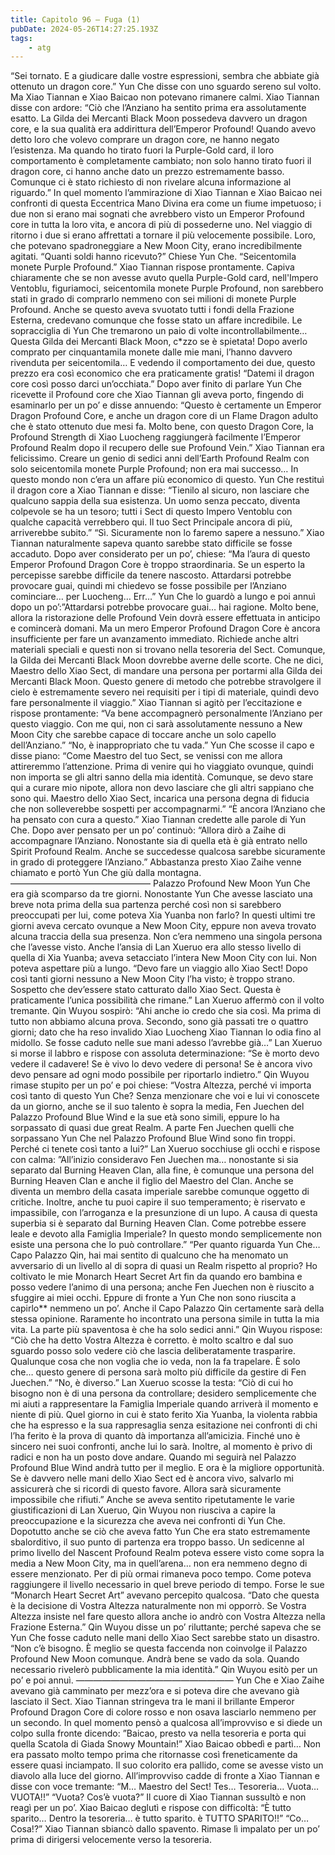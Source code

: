 ```yaml
---
title: Capitolo 96 – Fuga (1)
pubDate: 2024-05-26T14:27:25.193Z
tags:
    - atg
---
```



“Sei tornato. E a giudicare dalle vostre espressioni, sembra che abbiate già ottenuto un dragon core.” Yun Che disse con uno sguardo sereno sul volto.
Ma Xiao Tiannan e Xiao Baicao non potevano rimanere calmi. Xiao Tiannan disse con ardore: “Ciò che l’Anziano ha sentito prima era assolutamente esatto. La Gilda dei Mercanti Black Moon possedeva davvero un dragon core, e la sua qualità era addirittura dell’Emperor Profound! Quando avevo detto loro che volevo comprare un dragon core, ne hanno negato l’esistenza. Ma quando ho tirato fuori la Purple-Gold card, il loro comportamento è completamente cambiato; non solo hanno tirato fuori il dragon core, ci hanno anche dato un prezzo estremamente basso. Comunque ci è stato richiesto di non rivelare alcuna informazione al riguardo.”
In quel momento l’ammirazione di Xiao Tiannan e Xiao Baicao nei confronti di questa Eccentrica Mano Divina era come un fiume impetuoso; i due non si erano mai sognati che avrebbero visto un Emperor Profound core in tutta la loro vita, e ancora di più di possederne uno. Nel viaggio di ritorno i due si erano affrettati a tornare il più velocemente possibile. Loro, che potevano spadroneggiare a New Moon City, erano incredibilmente agitati.
“Quanti soldi hanno ricevuto?” Chiese Yun Che.
“Seicentomila monete Purple Profound.” Xiao Tiannan rispose prontamente. Capiva chiaramente che se non avesse avuto quella Purple-Gold card, nell'Impero Ventoblu, figuriamoci, seicentomila monete Purple Profound, non sarebbero stati in grado di comprarlo nemmeno con sei milioni di monete Purple Profound. Anche se questo aveva svuotato tutti i fondi della Frazione Esterna, credevano comunque che fosse stato un affare incredibile.
Le sopracciglia di Yun Che tremarono un paio di volte incontrollabilmente… Questa Gilda dei Mercanti Black Moon, c*zzo se è spietata! Dopo averlo comprato per cinquantamila monete dalle mie mani, l’hanno davvero rivenduta per seicentomila… E vedendo il comportamento dei due, questo prezzo era così economico che era praticamente gratis!
“Datemi il dragon core così posso darci un’occhiata.”
Dopo aver finito di parlare Yun Che ricevette il Profound core che Xiao Tiannan gli aveva porto, fingendo di esaminarlo per un po’ e disse annuendo: “Questo è certamente un Emperor Dragon Profound Core, e anche un dragon core di un Flame Dragon adulto che è stato ottenuto due mesi fa. Molto bene, con questo Dragon Core, la Profound Strength di Xiao Luocheng raggiungerà facilmente l’Emperor Profound Realm dopo il recupero delle sue Profound Vein.”
Xiao Tiannan era felicissimo. Creare un genio di sedici anni dell’Earth Profound Realm con solo seicentomila monete Purple Profound; non era mai successo… In questo mondo non c’era un affare più economico di questo.
Yun Che restituì il dragon core a Xiao Tiannan e disse: “Tienilo al sicuro, non lasciare che qualcuno sappia della sua esistenza. Un uomo senza peccato, diventa colpevole se ha un tesoro; tutti i Sect di questo Impero Ventoblu con qualche capacità verrebbero qui. Il tuo Sect Principale ancora di più, arriverebbe subito.”
“Sì. Sicuramente non lo faremo sapere a nessuno.” Xiao Tiannan naturalmente sapeva quanto sarebbe stato difficile se fosse accaduto. Dopo aver considerato per un po’, chiese: “Ma l’aura di questo Emperor Profound Dragon Core è troppo straordinaria. Se un esperto la percepisse sarebbe difficile da tenere nascosto. Attardarsi potrebbe provocare guai, quindi mi chiedevo se fosse possibile per l’Anziano cominciare… per Luocheng… Err…”
Yun Che lo guardò a lungo e poi annuì dopo un po’:”Attardarsi potrebbe provocare guai… hai ragione. Molto bene, allora la ristorazione delle Profound Vein dovrà essere effettuata in anticipo e comincerà domani. Ma un mero Emperor Profound Dragon Core è ancora insufficiente per fare un avanzamento immediato. Richiede anche altri materiali speciali e questi non si trovano nella tesoreria del Sect. Comunque, la Gilda dei Mercanti Black Moon dovrebbe averne delle scorte. Che ne dici, Maestro dello Xiao Sect, di mandare una persona per portarmi alla Gilda dei Mercanti Black Moon. Questo genere di metodo che potrebbe stravolgere il cielo è estremamente severo nei requisiti per i tipi di materiale, quindi devo fare personalmente il viaggio.”
Xiao Tiannan si agitò per l’eccitazione e rispose prontamente: “Va bene accompagnerò personalmente l’Anziano per questo viaggio. Con me qui, non ci sarà assolutamente nessuno a New Moon City che sarebbe capace di toccare anche un solo capello dell’Anziano.”
“No, è inappropriato che tu vada.” Yun Che scosse il capo e disse piano: “Come Maestro del tuo Sect, se venissi con me allora attireremmo l’attenzione. Prima di venire qui ho viaggiato ovunque, quindi non importa se gli altri sanno della mia identità. Comunque, se devo stare qui a curare mio nipote, allora non devo lasciare che gli altri sappiano che sono qui. Maestro dello Xiao Sect, incarica una persona degna di fiducia che non solleverebbe sospetti per accompagnarmi.”
“È ancora l’Anziano che ha pensato con cura a questo.” Xiao Tiannan credette alle parole di Yun Che. Dopo aver pensato per un po’ continuò: “Allora dirò a Zaihe di accompagnare l’Anziano. Nonostante sia di quella età è già entrato nello Spirit Profound Realm. Anche se succedesse qualcosa sarebbe sicuramente in grado di proteggere l’Anziano.”
Abbastanza presto Xiao Zaihe venne chiamato e portò Yun Che giù dalla montagna.
————————————————
Palazzo Profound New Moon
Yun Che era già scomparso da tre giorni.
Nonostante Yun Che avesse lasciato una breve nota prima della sua partenza perché così non si sarebbero preoccupati per lui, come poteva Xia Yuanba non farlo? In questi ultimi tre giorni aveva cercato ovunque a New Moon City, eppure non aveva trovato alcuna traccia della sua presenza.
Non c’era nemmeno una singola persona che l’avesse visto. Anche l’ansia di Lan Xueruo era allo stesso livello di quella di Xia Yuanba; aveva setacciato l’intera New Moon City con lui.
Non poteva aspettare più a lungo.
“Devo fare un viaggio allo Xiao Sect! Dopo così tanti giorni nessuno a New Moon City l’ha visto; è troppo strano. Sospetto che dev’essere stato catturato dallo Xiao Sect. Questa è praticamente l’unica possibilità che rimane.” Lan Xueruo affermò con il volto tremante.
Qin Wuyou sospirò: “Ahi anche io credo che sia così. Ma prima di tutto non abbiamo alcuna prova.
Secondo, sono già passati tre o quattro giorni; dato che ha reso invalido Xiao Luocheng Xiao Tiannan lo odia fino al midollo. Se fosse caduto nelle sue mani adesso l’avrebbe già…”
Lan Xueruo si morse il labbro e rispose con assoluta determinazione: “Se è morto devo vedere il cadavere! Se è vivo lo devo vedere di persona! Se è ancora vivo devo pensare ad ogni modo possibile per riportarlo indietro.”
Qin Wuyou rimase stupito per un po’ e poi chiese: “Vostra Altezza, perché vi importa così tanto di questo Yun Che? Senza menzionare che voi e lui vi conoscete da un giorno, anche se il suo talento è sopra la media, Fen Juechen del Palazzo Profound Blue Wind e la sue età sono simili, eppure lo ha sorpassato di quasi due great Realm. A parte Fen Juechen quelli che sorpassano Yun Che nel Palazzo Profound Blue Wind sono fin troppi. Perché ci tenete così tanto a lui?”
Lan Xueruo socchiuse gli occhi e rispose con calma: ”All’inizio consideravo Fen Juechen ma… nonostante si sia separato dal Burning Heaven Clan, alla fine, è comunque una persona del Burning Heaven Clan e anche il figlio del Maestro del Clan. Anche se diventa un membro della casata imperiale sarebbe comunque oggetto di critiche. Inoltre, anche tu puoi capire il suo temperamento; è riservato e impassibile, con l’arroganza e la presunzione di un lupo. A causa di questa superbia si è separato dal Burning Heaven Clan. Come potrebbe essere leale e devoto alla Famiglia Imperiale? In questo mondo semplicemente non esiste una persona che lo può controllare.”
“Per quanto riguarda Yun Che… Capo Palazzo Qin, hai mai sentito di qualcuno che ha menomato un avversario di un livello al di sopra di quasi un Realm rispetto al proprio? Ho coltivato le mie Monarch Heart Secret Art fin da quando ero bambina e posso vedere l’animo di una persona; anche Fen Juechen non è riuscito a sfuggire ai miei occhi.
Eppure di fronte a Yun Che non sono riuscita a capirlo** nemmeno un po’. Anche il Capo Palazzo Qin certamente sarà della stessa opinione. Raramente ho incontrato una persona simile in tutta la mia vita. La parte più spaventosa è che ha solo sedici anni.”
Qin Wuyou rispose: “Ciò che ha detto Vostra Altezza è corretto. è molto scaltro e dal suo sguardo posso solo vedere ciò che lascia deliberatamente trasparire. Qualunque cosa che non voglia che io veda, non la fa trapelare. È solo che… questo genere di persona sarà molto più difficile da gestire di Fen Juechen.”
“No, è diverso.” Lan Xueruo scosse la testa: “Ciò di cui ho bisogno non è di una persona da controllare; desidero semplicemente che mi aiuti a rappresentare la Famiglia Imperiale quando arriverà il momento e niente di più. Quel giorno in cui è stato ferito Xia Yuanba, la violenta rabbia che ha espresso e la sua rappresaglia senza esitazione nei confronti di chi l’ha ferito è la prova di quanto dà importanza all’amicizia. Finché uno è sincero nei suoi confronti, anche lui lo sarà. Inoltre, al momento è privo di radici e non ha un posto dove andare. Quando mi seguirà nel Palazzo Profound Blue Wind andrà tutto per il meglio. E ora è la migliore opportunità. Se è davvero nelle mani dello Xiao Sect ed è ancora vivo, salvarlo mi assicurerà che si ricordi di questo favore. Allora sarà sicuramente impossibile che rifiuti.”
Anche se aveva sentito ripetutamente le varie giustificazioni di Lan Xueruo, Qin Wuyou non riusciva a capire la preoccupazione e la sicurezza che aveva nei confronti di Yun Che. Dopotutto anche se ciò che aveva fatto Yun Che era stato estremamente sbalorditivo, il suo punto di partenza era troppo basso. Un sedicenne al primo livello del Nascent Profound Realm poteva essere visto come sopra la media a New Moon City, ma in quell’arena… non era nemmeno degno di essere menzionato.
Per di più ormai rimaneva poco tempo. Come poteva raggiungere il livello necessario in quel breve periodo di tempo.
Forse le sue “Monarch Heart Secret Art” avevano percepito qualcosa.
“Dato che questa è la decisione di Vostra Altezza naturalmente non mi opporrò. Se Vostra Altezza insiste nel fare questo allora anche io andrò con Vostra Altezza nella Frazione Esterna.” Qin Wuyou disse un po’ riluttante; perché sapeva che se Yun Che fosse caduto nelle mani dello Xiao Sect sarebbe stato un disastro.
“Non c’è bisogno. È meglio se questa faccenda non coinvolge il Palazzo Profound New Moon comunque. Andrà bene se vado da sola. Quando necessario rivelerò pubblicamente la mia identità.”
Qin Wuyou esitò per un po’ e poi annuì.
——————————————————
Yun Che e Xiao Zaihe avevano già camminato per mezz’ora e si poteva dire che avevano già lasciato il Sect. Xiao Tiannan stringeva tra le mani il brillante Emperor Profound Dragon Core di colore rosso e non osava lasciarlo nemmeno per un secondo. In quel momento pensò a qualcosa all’improvviso e si diede un colpo sulla fronte dicendo: ”Baicao, presto va nella tesoreria e porta qui quella Scatola di Giada Snowy Mountain!”
Xiao Baicao obbedì e partì… Non era passato molto tempo prima che ritornasse così freneticamente da essere quasi inciampato. Il suo colorito era pallido, come se avesse visto un diavolo alla luce del giorno.
All’improvviso cadde di fronte a Xiao Tiannan e disse con voce tremante: “M… Maestro del Sect! Tes… Tesoreria… Vuota… VUOTA!!”
“Vuota? Cos’è vuota?” Il cuore di Xiao Tiannan sussultò e non reagì per un po’.
Xiao Baicao deglutì e rispose con difficoltà: “È tutto sparito… Dentro la tesoreria… è tutto sparito. è TUTTO SPARITO!!”
“Co… Cosa!?” Xiao Tiannan sbiancò dallo spavento. Rimase lì impalato per un po’ prima di dirigersi velocemente verso la tesoreria.



